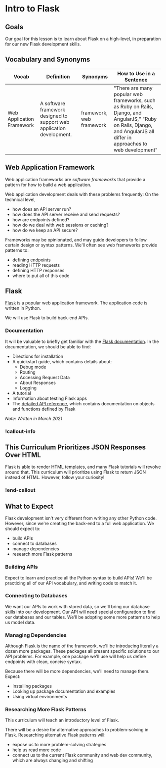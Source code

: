 # Intro to Flask

## Goals

Our goal for this lesson is to learn about Flask on a high-level, in preparation for our new Flask development skills.

## Vocabulary and Synonyms

| Vocab                     | Definition                                                            | Synonyms                 | How to Use in a Sentence                                                                                                                                                  |
| ------------------------- | --------------------------------------------------------------------- | ------------------------ | ------------------------------------------------------------------------------------------------------------------------------------------------------------------------- |
| Web Application Framework | A software framework designed to support web application development. | framework, web framework | "There are many popular web frameworks, such as Ruby on Rails, Django, and AngularJS," "Ruby on Rails, Django, and AngularJS all differ in approaches to web development" |

## Web Application Framework

Web application frameworks are _software frameworks_ that provide a pattern for how to build a web application.

Web application development deals with these problems frequently: On the technical level,

- how does an API server run?
- how does the API server receive and send requests?
- how are endpoints defined?
- how do we deal with web sessions or caching?
- how do we keep an API secure?

Frameworks may be opinionated, and may guide developers to follow certain design or syntax patterns. We'll often see web frameworks provide patterns to:

- defining endpoints
- reading HTTP requests
- defining HTTP responses
- where to put all of this code

## Flask

[Flask](https://palletsprojects.com/p/flask/) is a popular web application framework. The application code is written in Python.

We will use Flask to build back-end APIs.

### Documentation

It will be valuable to briefly get familiar with the [Flask documentation](https://flask.palletsprojects.com/en/1.1.x/). In the documentation, we should be able to find:

- Directions for installation
- A quickstart guide, which contains details about:
  - Debug mode
  - Routing
  - Accessing Request Data
  - About Responses
  - Logging
- A tutorial
- Information about testing Flask apps
- The [detailed API reference](https://flask.palletsprojects.com/en/1.1.x/#api-reference), which contains documentation on objects and functions defined by Flask

_Note: Written in March 2021_

### !callout-info

## This Curriculum Prioritizes JSON Responses Over HTML

Flask is able to render HTML templates, and many Flask tutorials will revolve around that. This curriculum will prioritize using Flask to return JSON instead of HTML. However, follow your curiosity!

### !end-callout

## What to Expect

Flask development isn't very different from writing any other Python code. However, since we're creating the back-end to a full web application. We should expect to:

- build APIs
- connect to databases
- manage dependencies
- research more Flask patterns

### Building APIs

Expect to learn and practice all the Python syntax to build APIs! We'll be practicing all of our API vocabulary, and writing code to match it.

### Connecting to Databases

We want our APIs to work with stored data, so we'll bring our database skills into our development. Our API will need special configuration to find our databases and our tables. We'll be adopting some more patterns to help us model data.

### Managing Dependencies

Although Flask is the name of the framework, we'll be introducing literally a dozen more packages. These packages all present specific solutions to our API problems. For example, one package we'll use will help us define endpoints with clean, concise syntax.

Because there will be more dependencies, we'll need to manage them. Expect:

- Installing packages
- Looking up package documentation and examples
- Using virtual environments

### Researching More Flask Patterns

This curriculum will teach an introductory level of Flask.

There will be a desire for alternative approaches to problem-solving in Flask. Researching alternative Flask patterns will:

- expose us to more problem-solving strategies
- help us read more code
- connect us to the current Flask community and web dev community, which are always changing and shifting
